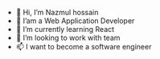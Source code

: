 - 👋 Hi, I’m Nazmul hossain
- 👀 I’am a Web Application Developer
- 🌱 I’m currently learning React
- 💞️ I’m looking to work with team
- 📫 I want to become a software engineer

